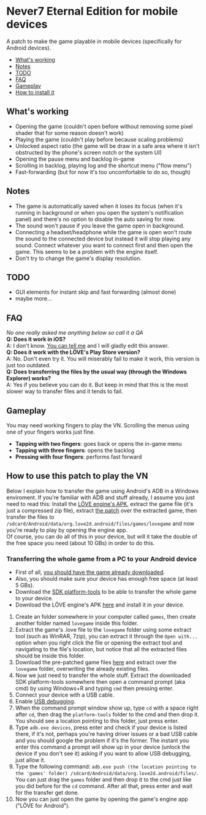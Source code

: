 # Never7 Eternal Edition for mobile devices
A patch to make the game playable in mobile devices (specifically for Android devices).
* [What's working](#whats-working)
* [Notes](#notes)
* [TODO](#todo)
* [FAQ](#faq)
* [Gameplay](#gameplay)
* [How to install it](#how-to-use-this-patch-to-play-the-vn)
## What's working
* Opening the game (couldn't open before without removing some pixel shader that for some reason doesn't work)
* Playing the game (couldn't play before because scaling problems)
* Unlocked aspect ratio (the game will be draw in a safe area where it isn't obstructed by the phone's screen notch or the system UI)
* Opening the pause menu and backlog in-game
* Scrolling in backlog, playing log and the shortcut menu ("flow menu")
* Fast-forwarding (but for now it's too uncomfortable to do so, though)
## Notes
* The game is automatically saved when it loses its focus (when it's running in background or when you open the system's notification panel) and there's no option to disable the auto saving for now.
* The sound won't pause if you leave the game open in background.
* Connecting a headset/headphone while the game is open won't route the sound to the connected device but instead it will stop playing any sound. Connect whatever you want to connect first and then open the game. This seems to be a problem with the engine itself.
* Don't try to change the game's display resolution. 
## TODO
* GUI elements for instant skip and fast forwarding (almost done)
* maybe more... 
## FAQ
*No one really asked me anything below so call it a QA*  
**Q: Does it work in iOS?**  
A: I don't know. [You can tell me](https://www.reddit.com/message/compose/?to=nightdavisao) and I will gladly edit this answer.  
**Q: Does it work with the LÖVE's Play Store version?**  
A: No. Don't even try it. You will miserably fail to make it work, this version is just too outdated.  
**Q: Does transferring the files by the usual way (through the Windows Explorer) works?**  
A: Yes if you believe you can do it. But keep in mind that this is the most slower way to transfer files and it tends to fail.
## Gameplay
You may need working fingers to play the VN. Scrolling the menus using one of your fingers works just fine. 
* **Tapping with two fingers**: goes back or opens the in-game menu 
* **Tapping with three fingers**: opens the backlog  
* **Pressing with four fingers**: performs fast forward  
## How to use this patch to play the VN
Below I explain how to transfer the game using Android's ADB in a Windows enviroment. If you're familiar with ADB and stuff already, I assume you just need to read this: Install the [LÖVE engine's APK](https://github.com/love2d/love/releases/download/11.4/love-11.4-android.apk), extract the game file (it's just a compressed zip file), extract [the patch](https://github.com/Nightdavisao/N7EternalMobile/releases/download/v0.1/patch_foda.zip) over the extracted game, then transfer the files to `/sdcard/Android/data/org.love2d.android/files/games/lovegame` and now you're ready to play by opening the engine app.  
Of course, you can do all of this in your device, but will it take the double of the free space you need (about 10 GBs) in order to do this.
### Transferring the whole game from a PC to your Android device
* First of all, [you should have the game already downloaded](https://www.mediafire.com/file/nshjldhr3zzm760/n7e.love/file).
* Also, you should make sure your device has enough free space (at least 5 GBs).  
* Download the [SDK platform-tools](https://developer.android.com/studio/releases/platform-tools) to be able to transfer the whole game to your device. 
* Download the LÖVE engine's APK [here](https://github.com/love2d/love/releases/download/11.4/love-11.4-android.apk) and install it in your device.
1. Create an folder somewhere in your computer called `games`, then create another folder named `lovegame` inside this folder.
2. Extract the game's .love file to the `lovegame` folder using some extract tool (such as WinRAR, 7zip), you can extract it through the `Open with...` option when you right click the file or opening the extract tool and navigating to the file's location, but notice that all the extracted files should be inside this folder.
3. Download the pre-patched game files [here](https://github.com/Nightdavisao/N7EternalMobile/releases/download/v0.1/patch_foda.zip) and extract over the `lovegame` folder, overwriting the already existing files.
4. Now we just need to transfer the whole stuff. Extract the downloaded SDK platform-tools somewhere then open a command prompt (aka cmd) by using Windows+R and typing `cmd` then pressing enter.
6. Connect your device with a USB cable.
7. Enable [USB debugging](https://developer.android.com/studio/debug/dev-options).
8. When the command prompt window show up, type `cd` with a space right after `cd`, then drag the `platform-tools` folder to the cmd and then drop it. You should see a location pointing to this folder, just press enter.
9. Type `adb.exe devices`, press enter and check if your device is listed there, if it's not, perhaps you're having driver issues or a bad USB cable and you should google the problem if it's the former. The instant you enter this command a prompt will show up in your device (unlock the device if you don't see it) asking if you want to allow USB debugging, just allow it.
10. Type the following command: `adb.exe push (the location pointing to the 'games' folder) /sdcard/Android/data/org.love2d.android/files/`. You can just drag the `games` folder and then drop it to the cmd just like you did before for the `cd` command. After all that, press enter and wait for the transfer get done.
11. Now you can just open the game by opening the game's engine app ("LÖVE for Android").
